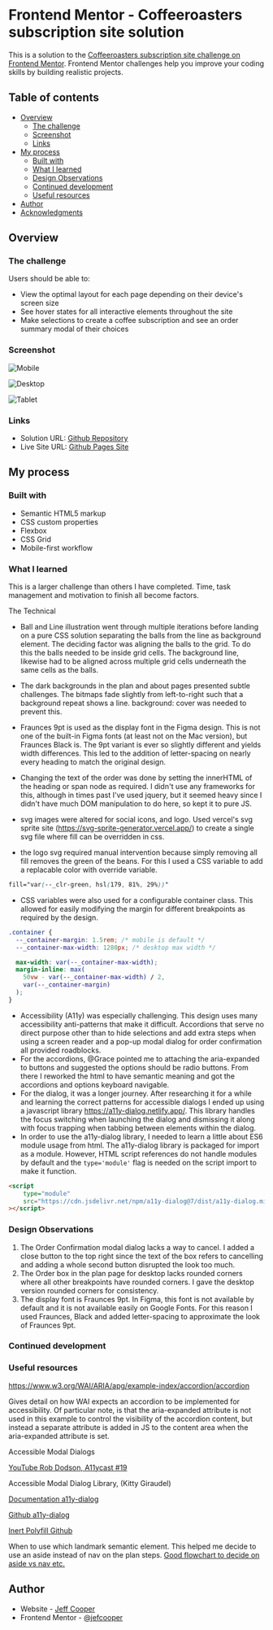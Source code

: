 # Frontend Mentor - Coffeeroasters subscription site solution

This is a solution to the [Coffeeroasters subscription site challenge on Frontend Mentor](https://www.frontendmentor.io/challenges/coffeeroasters-subscription-site-5Fc26HVY6). Frontend Mentor challenges help you improve your coding skills by building realistic projects. 

## Table of contents

- [Overview](#overview)
  - [The challenge](#the-challenge)
  - [Screenshot](#screenshot)
  - [Links](#links)
- [My process](#my-process)
  - [Built with](#built-with)
  - [What I learned](#what-i-learned)
  - [Design Observations](#design-observations)
  - [Continued development](#continued-development)
  - [Useful resources](#useful-resources)
- [Author](#author)
- [Acknowledgments](#acknowledgments)

## Overview

### The challenge

Users should be able to:

- View the optimal layout for each page depending on their device's screen size
- See hover states for all interactive elements throughout the site
- Make selections to create a coffee subscription and see an order summary modal of their choices

### Screenshot

![Mobile](./screenshot-phone.jpg)

![Desktop](./screenshot-desktop.jpg)

![Tablet](./screenshot-ipad.jpg)


### Links

- Solution URL: [Github Repository](https://github.com/jefcooper/front-end-mentor/tree/main/coffeeroasters-subscription-site)
- Live Site URL: [Github Pages Site](https://jefcooper.github.io/front-end-mentor/coffeeroasters-subscription-site/)

## My process

### Built with

- Semantic HTML5 markup
- CSS custom properties
- Flexbox
- CSS Grid
- Mobile-first workflow

### What I learned

This is a larger challenge than others I have completed.  Time, task management and motivation to finish all become factors.

The Technical

- Ball and Line illustration went through multiple iterations before landing on a pure CSS solution separating the balls from the line as background element.  The deciding factor was aligning the balls to the grid.  To do this the balls needed to be inside grid cells.  The background line, likewise had to be aligned across multiple grid cells underneath the same cells as the balls.

- The dark backgrounds in the plan and about pages presented subtle challenges.  The bitmaps fade slightly from left-to-right such that a background repeat shows a line.  background: cover was needed to prevent this.

- Fraunces 9pt is used as the display font in the Figma design.  This is not one of the built-in Figma fonts (at least not on the Mac version), but Fraunces Black is.  The 9pt variant is ever so slightly different and yields width differences.  This led to the addition of letter-spacing on nearly every heading to match the original design.

- Changing the text of the order was done by setting the innerHTML of the heading or span node as required.  I didn't use any frameworks for this, although in times past I've used jquery, but it seemed heavy since I didn't have much DOM manipulation to do here, so kept it to pure JS.

- svg images were altered for social icons, and logo.  Used vercel's svg sprite site (https://svg-sprite-generator.vercel.app/) to create a single svg file where fill can be overridden in css.

- the logo svg required manual intervention because simply removing all fill removes the green of the beans.  For this I used a CSS variable to add a replacable color with override variable.

```css
fill="var(--_clr-green, hsl(179, 81%, 29%))" 
```

- CSS variables were also used for a configurable container class.  This allowed for easily modifying the margin for different breakpoints as required by the design.

```css
.container {
  --_container-margin: 1.5rem; /* mobile is default */
  --_container-max-width: 1280px; /* desktop max width */

  max-width: var(--_container-max-width);
  margin-inline: max(
    50vw - var(--_container-max-width) / 2,
    var(--_container-margin)
  );
}
```

- Accessibility (A11y) was especially challenging.  This design uses many accessibility anti-patterns that make it difficult.  Accordions that serve no direct purpose other than to hide selections and add extra steps when using a screen reader and a pop-up modal dialog for order confirmation all provided roadblocks.
- For the accordions, @Grace pointed me to attaching the aria-expanded to buttons and suggested the options should be radio buttons.  From there I reworked the html to have semantic meaning and got the accordions and options keyboard navigable.
- For the dialog, it was a longer journey.  After researching it for a while and learning the correct patterns for accessible dialogs I ended up using a javascript library https://a11y-dialog.netlify.app/.  This library handles the focus switching when launching the dialog and dismissing it along with focus trapping when tabbing between elements within the dialog.
- In order to use the a11y-dialog library, I needed to learn a little about ES6 module usage from html.  The a11y-dialog library is packaged for import as a module.  However,  HTML script references do not handle modules by default and the ```type='module'``` flag is needed on the script import to make it function.

```html
<script 
	type="module" 
	src="https://cdn.jsdelivr.net/npm/a11y-dialog@7/dist/a11y-dialog.min.js"
></script>
```

### Design Observations

1. The Order Confirmation modal dialog lacks a way to cancel.  I added a close button to the top right since the text of the box refers to cancelling and adding a whole second button disrupted the look too much.
2. The Order box in the plan page for desktop lacks rounded corners where all other breakpoints have rounded corners.  I gave the desktop version rounded corners for consistency.
3. The display font is Fraunces 9pt.  In Figma, this font is not available by default and it is not available easily on Google Fonts.  For this reason I used Fraunces, Black and added letter-spacing to approximate the look of Fraunces 9pt.

### Continued development


### Useful resources

https://www.w3.org/WAI/ARIA/apg/example-index/accordion/accordion

Gives detail on how WAI expects an accordion to be implemented for accessibility.  Of particular note, is that the aria-expanded attribute is not used in this example to control the visibility of the accordion content, but instead a separate attribute is added in JS to the content area when the aria-expanded attribute is set.

Accessible Modal Dialogs

[YouTube Rob Dodson, A11ycast #19](https://youtu.be/JS68faEUduk)

Accessible Modal Dialog Library, (Kitty Giraudel)

[Documentation a11y-dialog](https://a11y-dialog.netlify.app/)

[Github a11y-dialog](https://github.com/KittyGiraudel/a11y-dialog)

[Inert Polyfill Github](https://github.com/WICG/inert)

When to use which landmark semantic element.  This helped me decide to use an aside instead of nav on the plan steps.
[Good flowchart to decide on aside vs nav etc.](https://superdevresources.com/section-article-nav-aside-html5/)

## Author

- Website - [Jeff Cooper](https://jefcooper.github.io)
- Frontend Mentor - [@jefcooper](https://www.frontendmentor.io/profile/jefcooper)


